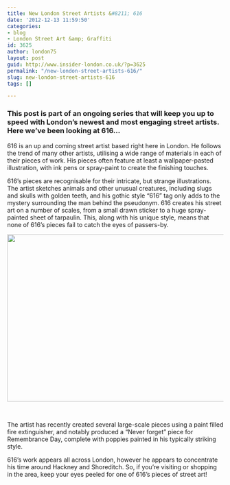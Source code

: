 ```yaml
---
title: New London Street Artists &#8211; 616
date: '2012-12-13 11:59:50'
categories:
- blog
- London Street Art &amp; Graffiti
id: 3625
author: london75
layout: post
guid: http://www.insider-london.co.uk/?p=3625
permalink: "/new-london-street-artists-616/"
slug: new-london-street-artists-616
tags: []

---
```

### This post is part of an ongoing series that will keep you up to speed with London&#8217;s newest and most engaging street artists. Here we&#8217;ve been looking at 616&#8230;

616 is an up and coming street artist based right here in London. He follows the trend of many other artists, utilising a wide range of materials in each of their pieces of work. His pieces often feature at least a wallpaper-pasted illustration, with ink pens or spray-paint to create the finishing touches.

616’s pieces are recognisable for their intricate, but strange illustrations. The artist sketches animals and other unusual creatures, including slugs and skulls with golden teeth, and his gothic style “616” tag only adds to the mystery surrounding the man behind the pseudonym. 616 creates his street art on a number of scales, from a small drawn sticker to a huge spray-painted sheet of tarpaulin. This, along with his unique style, means that none of 616’s pieces fail to catch the eyes of passers-by.

<a href="http://www.insider-london.co.uk/blog/2012/12/13/new-london-street-artists-616/616_street_artist_london_graffiti_tour_2/" rel="attachment wp-att-3627"><img class="alignleft  wp-image-3627" title="616_street_artist_london_graffiti_tour_2" src="http://www.insider-london.co.uk/wp-content/uploads/2012/12/616_street_artist_london_graffiti_tour_2.jpg" alt="" width="569" height="390" /></a>

&nbsp;

The artist has recently created several large-scale pieces using a paint filled fire extinguisher, and notably produced a “Never forget” piece for Remembrance Day, complete with poppies painted in his typically striking style.

616’s work appears all across London, however he appears to concentrate his time around Hackney and Shoreditch. So, if you’re visiting or shopping in the area, keep your eyes peeled for one of 616’s pieces of street art!
